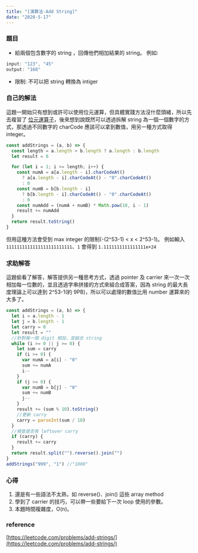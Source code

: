 ```yaml
---
title: "[演算法-Add String]"
date: "2020-5-17"
---
```


### 題目

- 給兩個包含數字的 string ，回傳他們相加結果的 string。
  例如:

```js
input: "123", "45"
output: "168"
```

- 限制: 不可以把 string 轉換為 intiger

### 自己的解法

這題一開始只有想到或許可以使用位元運算，但具體實踐方法沒什麼頭緒，所以先去複習了 [位元運算子](位元運算子.md)，後來想到說既然可以透過拆解 string 為一個一個數字的方式，那透過不同數字的 charCode 應該可以拿到數值，用另一種方式取得 integer。

```js
const addStrings = (a, b) => {
  const length = a.length > b.length ? a.length : b.length
  let result = 0

  for (let i = 1; i <= length; i++) {
    const numA = a[a.length - i].charCodeAt()
      ? a[a.length - i].charCodeAt() - "0".charCodeAt()
      : 0
    const numB = b[b.length - i]
      ? b[b.length - i].charCodeAt() - "0".charCodeAt()
      : 0
    const numAdd = (numA + numB) * Math.pow(10, i - 1)
    result += numAdd
  }
  return result.toString()
}
```

但用這種方法會受到 max integer 的限制(-(2^53-1) < x < 2^53-1)。
例如輸入`1111111111111111111111111`、`1` 會得到 `1.1111111111111111e+24`

### 求助解答

這題偷看了解答，解答提供另一種思考方式，透過 pointer 及 carrier 來一次一次相加每一位數的，並且透過字串拼接的方式來組合成答案，因為 string 的最大長度理論上可以達到 2^53-1(約 9PB)，所以可以處理的數值比用 number 運算來的大多了。

```js
const addStrings = (a, b) => {
  let i = a.length - 1
  let j = b.length - 1
  let carry = 0
  let result = ""
  //針對每一個 digit 相加，並組合 string
  while (i >= 0 || j >= 0) {
    let sum = carry
    if (i >= 0) {
      var numA = a[i] - "0"
      sum += numA
      i--
    }
    if (j >= 0) {
      var numB = b[j] - "0"
      sum += numB
      j--
    }
    result += (sum % 10).toString()
    //更新 carry
    carry = parseInt(sum / 10)
  }
  //檢查是否有 leftover carry
  if (carry) {
    result += carry
  }
  return result.split("").reverse().join("")
}
addStrings("999", "1") //"1000"
```

### 心得

1. 還是有一些語法不太熟，如 reverse()、join() 這些 array method
2. 學到了 carrier 的技巧，可以帶一些要給下一次 loop 使用的參數。
3. 本題時間複雜度，O(n)。

### reference

[https://leetcode.com/problems/add-strings/](https://leetcode.com/problems/add-strings/)
